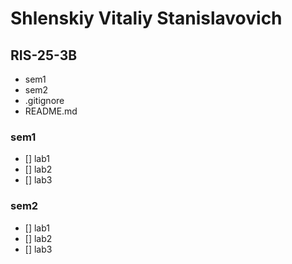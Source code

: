 # Shlenskiy Vitaliy Stanislavovich
## RIS-25-3B

- sem1
- sem2
- .gitignore
- README.md

### sem1
  - [] lab1
  - [] lab2
  - [] lab3

### sem2
  - [] lab1
  - [] lab2
  - [] lab3
